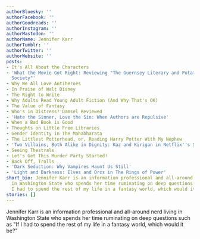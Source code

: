 ```yaml
---
authorBluesky: ''
authorFacebook: ''
authorGoodreads: ''
authorInstagram: ''
authorMastodon: ''
authorName: Jennifer Karr
authorTumblr: ''
authorTwitter: ''
authorWebsite: ''
posts:
- It's All About the Characters
- 'What the Movie Got Right: Reviewing "The Guernsey Literary and Potato Peel Pie
  Society"'
- Why We All Love Antiheroes
- In Praise of Walt Disney
- The Right to Write
- Why Adults Read Young Adult Fiction (And Why That's OK)
- The Value of Fantasy
- Who's in Distress? Damsel Reviewed
- 'Hate the Sinner, Love the Sin: When Authors are Repulsive'
- When a Bad Book is Good
- Thoughts on Little Free Libraries
- Gender Identity in The Mahabharata
- The Littlest Potterhead, or, Reading Harry Potter With My Nephew
- 'Two Villains, Both Alike in Dignity: Kaz and Kirigan in Netflix''s Shadow and Bone'
- Seeing Thestrals
- Let's Get This Murder Party Started!
- Back Off, Trolls
- 'Dark Seduction: Why Vampires Haunt Us Still'
- 'Light and Darkness: Elves and Orcs in The Rings of Power'
short_bio: Jennifer Karr is an information professional and all-around nerd living
  in Washington State who spends her time ruminating on deep questions such as "If
  I had to spend the rest of my life in a fantasy world, which would it be?"
stories: []
---
```


Jennifer Karr is an information professional and all-around nerd living in Washington State who spends her time ruminating on deep questions such as "If I had to spend the rest of my life in a fantasy world, which would it be?"
